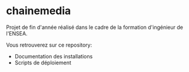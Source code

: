 # chainemedia
Projet de fin d'année réalisé dans le cadre de la formation d'ingénieur de l'ENSEA.

Vous retrouverez sur ce repository:
* Documentation des installations
* Scripts de déploiement
